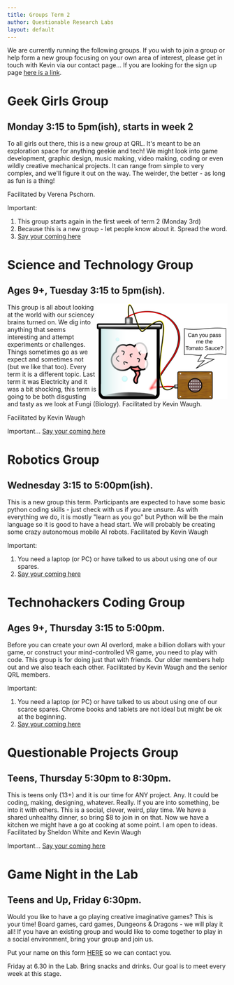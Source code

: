 ```yaml
---
title: Groups Term 2
author: Questionable Research Labs
layout: default
---
```

[IntrestForm]: https://forms.gle/UcR16rzizY9wP1ba8

We are currently running the following groups. If you wish to join a group or help form a new group focusing on your own area of interest, please get in touch with
Kevin via our contact page… If you are looking for the sign up page [here is a link](https://forms.gle/NVy8Nwq8rgY2tUZq6).

# Geek Girls Group

## Monday 3:15 to 5pm(ish), starts in week 2
To all girls out there, this is a new group at QRL. It's meant to be an exploration space for anything geekie and tech! We might look into game development, graphic design, music making, video making, coding or even wildly creative mechanical projects. It can range from simple to very complex, and we'll figure it out on the way. The weirder, the better - as long as fun is a thing!

Facilitated by Verena Pschorn.

Important: 

1. This group starts again in the first week of term 2 (Monday 3rd)
2. Because this is a new group - let people know about it. Spread the word.
3.  [Say your coming here][IntrestForm]

<!-- [Find out more and registration here…](/groups/geek-girls-group) -->

# Science and Technology Group

## Ages 9+, Tuesday 3:15 to 5pm(ish).

<img src="/info-page-assets/groups/experment_o.png" style="float: right">

This group is all about looking at the world with our sciencey brains turned on. We dig into anything that seems interesting and attempt experiments or challenges. Things sometimes go as we expect and sometimes not (but we like that too). Every term it is a different topic. Last term it was Electricity and it was a bit shocking, this term is going to be both disgusting and tasty as we look at Fungi (Biology). Facilitated by Kevin Waugh.

Facilitated by Kevin Waugh

Important... [Say your coming here][IntrestForm]

<!-- [Find out more and registration here…](/groups/sci-tech) -->

# Robotics Group

## Wednesday 3:15 to 5:00pm(ish).

This is a new group this term. Participants are expected to have some basic python coding skills - just check with us if you are unsure. As with everything we do, it is mostly "learn as you go" but Python will be the main language so it is good to have a head start. We will probably be creating some crazy autonomous mobile AI robots. Facilitated by Kevin Waugh 

Important:

1. You need a laptop (or PC) or have talked to us about using one of our spares.
2. [Say your coming here][IntrestForm]

<!-- [Find out more…](/groups/robotics) -->

# Technohackers Coding Group

## Ages 9+, Thursday 3:15 to 5:00pm.

Before you can create your own AI overlord, make a billion dollars with your game, or construct your mind-controlled VR game, you need to play with code. This group is for doing just that with friends. Our older members help out and we also teach each other.
Facilitated by Kevin Waugh and the senior QRL members.

Important:

1. You need a laptop (or PC) or have talked to us about using one of our scarce spares. Chrome books and tablets are not ideal but might be ok at the beginning.
2. [Say your coming here][IntrestForm]

<!-- [Find out more and registration…](/groups/coding) -->

# Questionable Projects Group

## Teens, Thursday 5:30pm to 8:30pm.

This is teens only (13+) and it is our time for ANY project. Any. It could be coding, making, designing, whatever. Really. If you are into something, be into it with others. This is a social, clever, weird, play time. We have a shared unhealthy dinner, so bring $8 to join in on that. Now we have a kitchen we might have a go at cooking at some point. I am open to ideas.
Facilitated by Sheldon White and Kevin Waugh

Important... [Say your coming here][IntrestForm]

<!-- [Find out more and registration…](/groups/questionable) -->



# Game Night in the Lab

## Teens and Up, Friday 6:30pm.

Would you like to have a go playing creative imaginative games? This is your time! Board games, card games, Dungeons & Dragons - we will play it all! If you have an existing group and would like to come together to play in a social environment, bring your group and join us.

Put your name on this form [HERE](https://forms.gle/jbzEoyHacFBgJp817) so we can contact you.

Friday at 6.30 in the Lab. Bring snacks and drinks. Our goal is to meet every week at this stage. 

<!-- [Find out more and registration…](/groups/game-in-lab) -->

